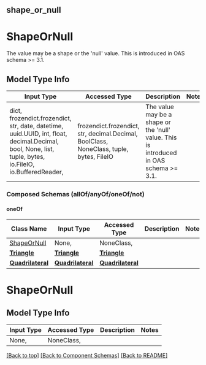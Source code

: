 <a name="top"></a>
## shape_or_null
# ShapeOrNull

The value may be a shape or the 'null' value. This is introduced in OAS schema >= 3.1.

## Model Type Info
Input Type | Accessed Type | Description | Notes
------------ | ------------- | ------------- | -------------
dict, frozendict.frozendict, str, date, datetime, uuid.UUID, int, float, decimal.Decimal, bool, None, list, tuple, bytes, io.FileIO, io.BufferedReader,  | frozendict.frozendict, str, decimal.Decimal, BoolClass, NoneClass, tuple, bytes, FileIO | The value may be a shape or the &#x27;null&#x27; value. This is introduced in OAS schema &gt;&#x3D; 3.1. |

### Composed Schemas (allOf/anyOf/oneOf/not)
#### oneOf
Class Name | Input Type | Accessed Type | Description | Notes
------------- | ------------- | ------------- | ------------- | -------------
[ShapeOrNull](#ShapeOrNull) | None,  | NoneClass,  |  |
[**Triangle**](Triangle.md) | [**Triangle**](Triangle.md) | [**Triangle**](Triangle.md) |  |
[**Quadrilateral**](Quadrilateral.md) | [**Quadrilateral**](Quadrilateral.md) | [**Quadrilateral**](Quadrilateral.md) |  |

# ShapeOrNull

## Model Type Info
Input Type | Accessed Type | Description | Notes
------------ | ------------- | ------------- | -------------
None,  | NoneClass,  |  |

[[Back to top]](#top) [[Back to Component Schemas]](../../../README.md#Component-Schemas) [[Back to README]](../../../README.md)